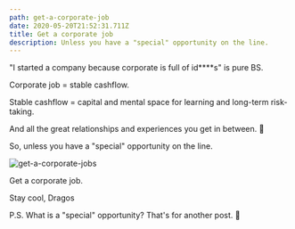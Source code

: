 ```yaml
---
path: get-a-corporate-job
date: 2020-05-20T21:52:31.711Z
title: Get a corporate job
description: Unless you have a "special" opportunity on the line.
---
```

"I started a company because corporate is full of id\*\*\*\*s" is pure BS.

Corporate job = stable cashflow.

Stable cashflow = capital and mental space for learning and long-term risk-taking.

And all the great relationships and experiences you get in between. 🥰 

So, unless you have a "special" opportunity on the line.

![get-a-corporate-jobs](/assets/crop_jobs.png "Cmon, it can't be that bad :)")

Get a corporate job. 



Stay cool, Dragos

P.S. What is a "special" opportunity? That's for another post. 🚀
